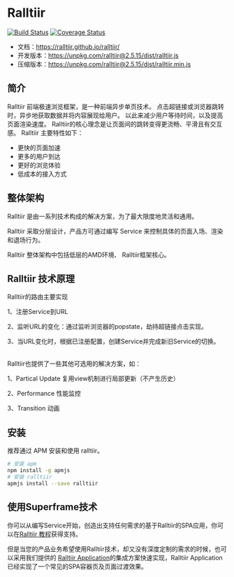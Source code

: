 # Ralltiir

[![Build Status](https://travis-ci.org/Ralltiir/ralltiir.svg?branch=master)](https://travis-ci.org/Ralltiir/ralltiir) [![Coverage Status](https://coveralls.io/repos/github/Ralltiir/ralltiir/badge.svg?branch=master)](https://coveralls.io/github/Ralltiir/ralltiir?branch=master)

* 文档：<https://ralltiir.github.io/ralltiir/>
* 开发版本：<https://unpkg.com/ralltiir@2.5.15/dist/ralltiir.js>
* 压缩版本：<https://unpkg.com/ralltiir@2.5.15/dist/ralltiir.min.js>


## 简介

Ralltiir 前端极速浏览框架，是一种前端异步单页技术。
点击超链接或浏览器跳转时，异步地获取数据并将内容展现给用户。
以此来减少用户等待时间，以及提高页面渲染速度。
Ralltiir的核心理念是让页面间的跳转变得更流畅、平滑且有交互感。
Ralltiir 主要特性如下：

* 更快的页面加速
* 更多的用户到达
* 更好的浏览体验
* 低成本的接入方式

## 整体架构

Ralltiir 是由一系列技术构成的解决方案，为了最大限度地灵活和通用。

Ralltiir 采取分层设计，产品方可通过编写 Service 来控制具体的页面入场、渲染和退场行为。

Ralltiir 整体架构中包括低层的AMD环境、 Ralltiir框架核心。

## Ralltiir 技术原理

Ralltiir的路由主要实现

1、注册Service到URL

2、监听URL的变化：通过监听浏览器的popstate，劫持超链接点击实现。

3、当URL变化时，根据已注册配置，创建Service并完成新旧Service的切换。


<br>
Ralltiir也提供了一些其他可选用的解决方案，如：

1、Partical Update 复用view机制进行局部更新（不产生历史）

2、Performance 性能监控

3、Transition 动画


## 安装

推荐通过 APM 安装和使用 ralltiir。

```bash
# 安装 apm
npm install -g apmjs
# 安装 ralltiir
apmjs install --save ralltiir
```

## 使用Superframe技术

你可以从编写Service开始，创造出支持任何需求的基于Ralltiir的SPA应用，你可以在[Ralltiir 教程](https://ralltiir.github.io/ralltiir/)获得支持。

但是当您的产品业务希望使用Ralltiir技术，却又没有深度定制的需求的时候，也可以采用我们提供的 [Ralltiir Application](https://ralltiir.github.io/ralltiir-application/)的集成方案快速实现，Ralltiir Application已经实现了一个常见的SPA容器页及页面过渡效果。
